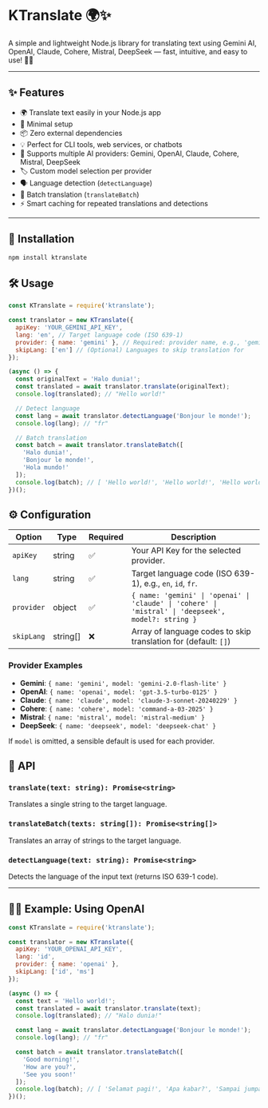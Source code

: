 # KTranslate 🌍✨

A simple and lightweight Node.js library for translating text using Gemini AI, OpenAI, Claude, Cohere, Mistral, DeepSeek — fast, intuitive, and easy to use! 🧠💬

---

## ✨ Features

- 🌍 Translate text easily in your Node.js app
- 🚀 Minimal setup
- 📦 Zero external dependencies
- 💡 Perfect for CLI tools, web services, or chatbots
- 🔑 Supports multiple AI providers: Gemini, OpenAI, Claude, Cohere, Mistral, DeepSeek
- 🏷️ Custom model selection per provider
- 🗣️ Language detection (`detectLanguage`)
- 🧩 Batch translation (`translateBatch`)
- ⚡ Smart caching for repeated translations and detections

---

## 🚀 Installation

```sh
npm install ktranslate
```

## 🛠️ Usage

```javascript
const KTranslate = require('ktranslate');

const translator = new KTranslate({
  apiKey: 'YOUR_GEMINI_API_KEY',
  lang: 'en', // Target language code (ISO 639-1)
  provider: { name: 'gemini' }, // Required: provider name, e.g., 'gemini', 'openai', etc.
  skipLang: ['en'] // (Optional) Languages to skip translation for
});

(async () => {
  const originalText = 'Halo dunia!';
  const translated = await translator.translate(originalText);
  console.log(translated); // "Hello world!"

  // Detect language
  const lang = await translator.detectLanguage('Bonjour le monde!');
  console.log(lang); // "fr"

  // Batch translation
  const batch = await translator.translateBatch([
    'Halo dunia!',
    'Bonjour le monde!',
    'Hola mundo!'
  ]);
  console.log(batch); // [ 'Hello world!', 'Hello world!', 'Hello world!' ]
})();
```

## ⚙️ Configuration

| Option      | Type     | Required | Description                                                                 |
|-------------|----------|----------|-----------------------------------------------------------------------------|
| `apiKey`    | string   | ✅        | Your API Key for the selected provider.                                     |
| `lang`      | string   | ✅        | Target language code (ISO 639-1), e.g., `en`, `id`, `fr`.                   |
| `provider`  | object   | ✅        | `{ name: 'gemini' \| 'openai' \| 'claude' \| 'cohere' \| 'mistral' \| 'deepseek', model?: string }` |
| `skipLang`  | string[] | ❌        | Array of language codes to skip translation for (default: `[]`)              |

### Provider Examples

- **Gemini**: `{ name: 'gemini', model: 'gemini-2.0-flash-lite' }`
- **OpenAI**: `{ name: 'openai', model: 'gpt-3.5-turbo-0125' }`
- **Claude**: `{ name: 'claude', model: 'claude-3-sonnet-20240229' }`
- **Cohere**: `{ name: 'cohere', model: 'command-a-03-2025' }`
- **Mistral**: `{ name: 'mistral', model: 'mistral-medium' }`
- **DeepSeek**: `{ name: 'deepseek', model: 'deepseek-chat' }`

If `model` is omitted, a sensible default is used for each provider.

## 🔧 API

### `translate(text: string): Promise<string>`

Translates a single string to the target language.

### `translateBatch(texts: string[]): Promise<string[]>`

Translates an array of strings to the target language.

### `detectLanguage(text: string): Promise<string>`

Detects the language of the input text (returns ISO 639-1 code).

---

## 🧑‍💻 Example: Using OpenAI

```javascript
const KTranslate = require('ktranslate');

const translator = new KTranslate({
  apiKey: 'YOUR_OPENAI_API_KEY',
  lang: 'id',
  provider: { name: 'openai' },
  skipLang: ['id', 'ms']
});

(async () => {
  const text = 'Hello world!';
  const translated = await translator.translate(text);
  console.log(translated); // "Halo dunia!"

  const lang = await translator.detectLanguage('Bonjour le monde!');
  console.log(lang); // "fr"

  const batch = await translator.translateBatch([
    'Good morning!',
    'How are you?',
    'See you soon!'
  ]);
  console.log(batch); // [ 'Selamat pagi!', 'Apa kabar?', 'Sampai jumpa!' ]
})();
```
